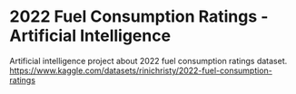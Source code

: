 # 2022 Fuel Consumption Ratings - Artificial Intelligence
Artificial intelligence project about 2022 fuel consumption ratings dataset.
https://www.kaggle.com/datasets/rinichristy/2022-fuel-consumption-ratings
